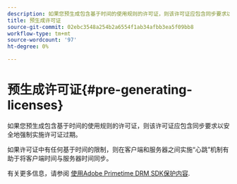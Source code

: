 ```yaml
---
description: 如果您预生成包含基于时间的使用规则的许可证，则该许可证应包含同步要求以安全地强制实施许可证过期。
title: 预生成许可证
source-git-commit: 02ebc3548a254b2a6554f1ab34afbb3ea5f09bb8
workflow-type: tm+mt
source-wordcount: '97'
ht-degree: 0%

---
```


# 预生成许可证{#pre-generating-licenses}

如果您预生成包含基于时间的使用规则的许可证，则该许可证应包含同步要求以安全地强制实施许可证过期。

如果许可证中有任何基于时间的限制，则在客户端和服务器之间实施“心跳”机制有助于将客户端时间与服务器时间同步。

有关更多信息，请参阅 [使用Adobe Primetime DRM SDK保护内容](https://helpx.adobe.com/content/dam/help/en/primetime/drm/drm_protecting_content.pdf).
